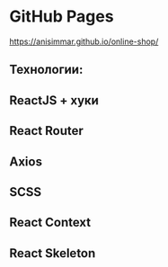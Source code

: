 # GitHub Pages

https://anisimmar.github.io/online-shop/

## Технологии:
ReactJS + хуки
---
React Router
---
Axios
---
SCSS
---
React Context
---
React Skeleton
---
